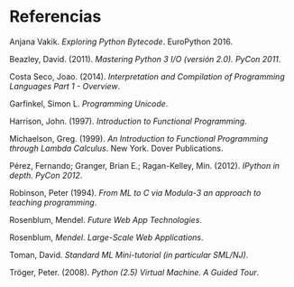 # Referencias

Anjana Vakik. _Exploring Python Bytecode_. EuroPython 2016.

Beazley, David. (2011). _Mastering Python 3 I/O (versión 2.0). PyCon 2011_.

Costa Seco, Joao. (2014). _Interpretation and Compilation of Programming Languages Part 1 - Overview_.

Garfinkel, Simon L. _Programming Unicode_.

Harrison, John. (1997). _Introduction to Functional Programming_.

Michaelson, Greg. (1999). _An Introduction to Functional Programming through Lambda Calculus_. New York. Dover Publications.

Pérez, Fernando; Granger, Brian E.; Ragan-Kelley, Min. (2012). _IPython in depth. PyCon 2012_.

Robinson, Peter (1994). _From ML to C via Modula-3 an approach to teaching programming_.

Rosenblum, Mendel. _Future Web App Technologies_.

Rosenblum, _Mendel. Large-Scale Web Applications_.

Toman, David. _Standard ML Mini-tutorial (in particular SML/NJ)_.

Tröger, Peter. (2008). _Python (2.5) Virtual Machine. A Guided Tour_.



